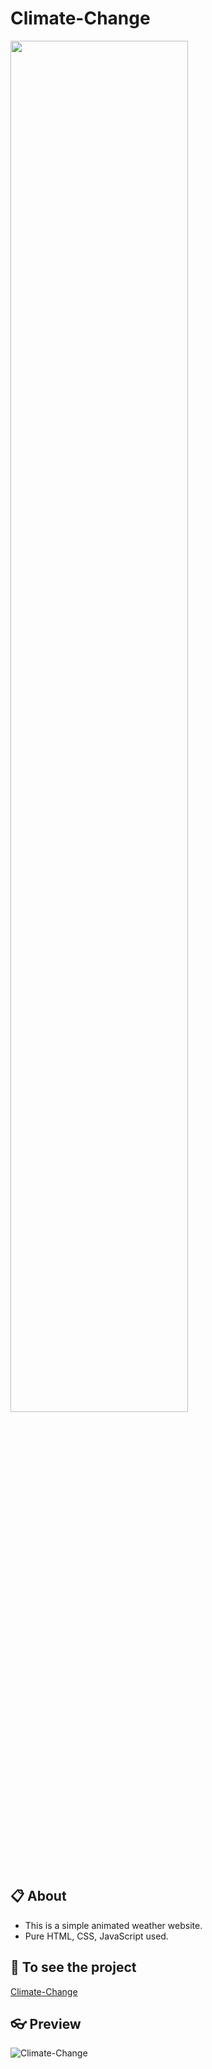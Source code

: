 # Climate-Change
<img src="https://github.com/athar-ansari/Climate-Change/assets/118714083/b9d46297-4bf7-416b-a3e6-ef5a52b01514" width="75%">


## 📋 About
 - This is a simple animated weather website.
 -  Pure HTML, CSS, JavaScript used.

## 🔗 To see the project
[Climate-Change](https://athar-ansari.github.io/Climate-Change/)

## 👓 Preview

![Climate-Change](https://github.com/athar-ansari/Climate-Change/assets/118714083/0154f766-7cda-40b7-afab-7fe56f95e759)

